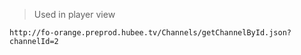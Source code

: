> Used in player view

    http://fo-orange.preprod.hubee.tv/Channels/getChannelById.json?channelId=2
